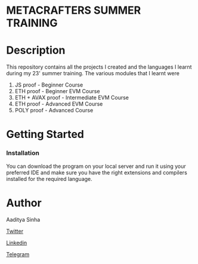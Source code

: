 # METACRAFTERS SUMMER TRAINING
# Description 

This repository contains all the projects I created and the languages I learnt during my 23' summer training.
The various modules that I learnt were

 1. JS proof - Beginner Course
 2. ETH proof - Beginner EVM Course
 3. ETH + AVAX proof - Intermediate EVM Course
 4. ETH proof - Advanced EVM Course
 5. POLY proof - Advanced Course

# Getting Started
### Installation
You can download the program on your local server and run it using your preferred IDE and make sure you have the right extensions and compilers installed for the required language.
# Author
Aaditya Sinha

[Twitter](https://twitter.com/aaadityasinha)

[Linkedin](https://www.linkedin.com/in/aaditya-sinha-53530723a/)

[Telegram](https://t.me/aaditya_sinha)

